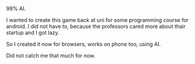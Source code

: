 99% AI. 

I wanted to create this game back at uni for some programming course for android. I did not have to, because the professors cared more about thair startup and I got lazy.

So I created it now for browsers, works on phone too, using AI.

Did not catch me that much for now.
